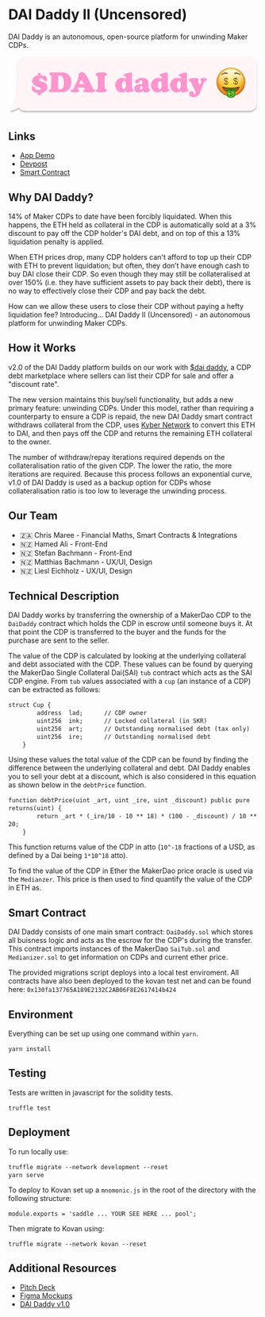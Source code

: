 # DAI Daddy II (Uncensored)
DAI Daddy is an autonomous, open-source platform for unwinding Maker CDPs.
<br/>

![Logo](https://github.com/sbcodes/daidaddy/blob/master/dai%20daddy%20logo.png)
<br/>

## Links
- [App Demo](https://daidaddy.xyz/)
- [Devpost](https://devpost.com/software/dai-daddy-ii-uncensored)
- [Smart Contract](XXX)

## Why DAI Daddy?
14% of Maker CDPs to date have been forcibly liquidated. When this happens, the ETH held as collateral in the CDP is automatically sold at a 3% discount to pay off the CDP holder's DAI debt, and on top of this a 13% liquidation penalty is applied.

When ETH prices drop, many CDP holders can't afford to top up their CDP with ETH to prevent liquidation; but often, they don’t have enough cash to buy DAI close their CDP. So even though they may still be collateralised at over 150% (i.e. they have sufficient assets to pay back their debt), there is no way to effectively close their CDP and pay back the debt.

How can we allow these users to close their CDP without paying a hefty liquidation fee? Introducing... DAI Daddy II (Uncensored) - an autonomous platform for unwinding Maker CDPs.

## How it Works
v2.0 of the DAI Daddy platform builds on our work with [$dai daddy](https://github.com/diffusioncon/DAI-Daddy-MakerDAO), a CDP debt marketplace where sellers can list their CDP for sale and offer a "discount rate".

The new version maintains this buy/sell functionality, but adds a new primary feature: unwinding CDPs. Under this model, rather than requiring a counterparty to ensure a CDP is repaid, the new DAI Daddy smart contract withdraws collateral from the CDP, uses [Kyber Network](https://kyber.network/) to convert this ETH to DAI, and then pays off the CDP and returns the remaining ETH collateral to the owner.

The number of withdraw/repay iterations required depends on the collateralisation ratio of the given CDP. The lower the ratio, the more iterations are required. Because this process follows an exponential curve, v1.0 of DAI Daddy is used as a backup option for CDPs whose collateralisation ratio is too low to leverage the unwinding process.

## Our Team
- 🇿🇦 Chris Maree - Financial Maths, Smart Contracts & Integrations
- 🇳🇿 Hamed Ali - Front-End
- 🇳🇿 Stefan Bachmann - Front-End
- 🇳🇿 Matthias Bachmann - UX/UI, Design
- 🇳🇿 Liesl Eichholz - UX/UI, Design

## Technical Description
DAI Daddy works by transferring the ownership of a MakerDao CDP to the `DaiDaddy` contract which holds the CDP in escrow until someone buys it. At that point the CDP is transferred to the buyer and the funds for the purchase are sent to the seller.

The value of the CDP is calculated by looking at the underlying collateral and debt associated with the CDP. These values can be found by querying the MakerDao Single Collateral Dai(SAI) `tub` contract which acts as the SAI CDP engine. From `tub` values associated with a `cup` (an instance of a CDP) can be extracted as follows:

```
struct Cup {
        address  lad;      // CDP owner
        uint256  ink;      // Locked collateral (in SKR)
        uint256  art;      // Outstanding normalised debt (tax only)
        uint256  ire;      // Outstanding normalised debt
    }
```

Using these values the total value of the CDP can be found by finding the difference between the underlying collateral and debt. DAI Daddy enables you to sell your debt at a discount, which is also considered in this equation as shown below in the `debtPrice` function.

```
function debtPrice(uint _art, uint _ire, uint _discount) public pure returns(uint) {
        return _art * (_ire/10 - 10 ** 18) * (100 - _discount) / 10 ** 20;
    }
```

This function returns value of the CDP in atto (`10^-18` fractions of a USD, as defined by a Dai being `1*10^18` atto). 

To find the value of the CDP in Ether the MakerDao price oracle is used via the `Medianzer`. This price is then used to find quantify the value of the CDP in ETH as.

## Smart Contract
DAI Daddy consists of one main smart contract: `DaiDaddy.sol` which stores all buisness logic and acts as the escrow for the CDP's during the transfer. This contract imports instances of the MakerDao `SaiTub.sol` and `Medianizer.sol` to get information on CDPs and current ether price.

The provided migrations script deploys into a local test enviroment. All contracts have also been deployed to the kovan test net and can be found here: `0x130fa137765A189E2132C2AB06F8E2617414b424`


## Environment
Everything can be set up using one command within `yarn`.
```
yarn install
```

## Testing
Tests are written in javascript for the solidity tests.
```
truffle test
```

## Deployment
To run locally use:
```
truffle migrate --network development --reset
yarn serve
```

To deploy to Kovan set up a `mnomonic.js` in the root of the directory with the following structure:
```
module.exports = 'saddle ... YOUR SEE HERE ... pool';
```

Then migrate to Kovan using:
```
truffle migrate --network kovan --reset
```

## Additional Resources
- [Pitch Deck](https://docs.google.com/presentation/d/1sbFyWNFegvZEwloTaPRPvk2K4rM0HGzKscSY2kY62vo/edit?usp=sharing)
- [Figma Mockups](https://www.figma.com/file/Uxyp63OzXWIDANogDZaRgj/DAI-Daddy-Kyber-DeFi-Hackathon?node-id=0%3A1)
- [DAI Daddy v1.0](https://github.com/diffusioncon/DAI-Daddy-MakerDAO)
